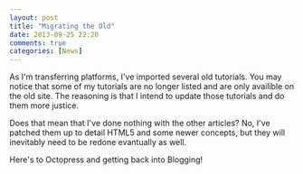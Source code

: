 ```yaml
---
layout: post
title: "Migrating the Old"
date: 2013-09-25 22:20
comments: true
categories: [News]
---
```


As I'm transferring platforms, I've imported several old tutorials. You
may notice that some of my tutorials are no longer listed and are only
availible on the old site. The reasoning is that I intend to update
those tutorials and do them more justice.

<!-- more -->

Does that mean that I've done nothing with the other articles? No, I've
patched them up to detail HTML5 and some newer concepts, but they will
inevitably need to be redone evantually as well.

Here's to Octopress and getting back into Blogging!
